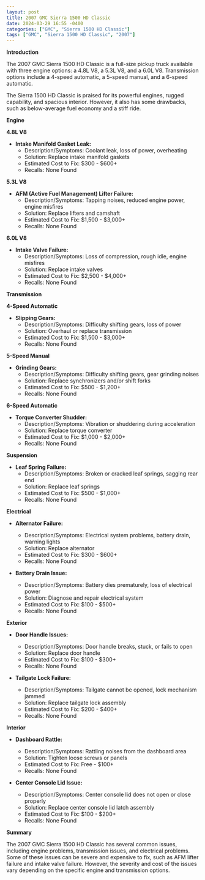```yaml
---
layout: post
title: 2007 GMC Sierra 1500 HD Classic
date: 2024-03-29 16:55 -0400
categories: ["GMC", "Sierra 1500 HD Classic"]
tags: ["GMC", "Sierra 1500 HD Classic", "2007"]
---
```

**Introduction**

The 2007 GMC Sierra 1500 HD Classic is a full-size pickup truck available with three engine options: a 4.8L V8, a 5.3L V8, and a 6.0L V8. Transmission options include a 4-speed automatic, a 5-speed manual, and a 6-speed automatic.

The Sierra 1500 HD Classic is praised for its powerful engines, rugged capability, and spacious interior. However, it also has some drawbacks, such as below-average fuel economy and a stiff ride.

**Engine**

**4.8L V8**

* **Intake Manifold Gasket Leak:**
    * Description/Symptoms: Coolant leak, loss of power, overheating
    * Solution: Replace intake manifold gaskets
    * Estimated Cost to Fix: $300 - $600+
    * Recalls: None Found

**5.3L V8**

* **AFM (Active Fuel Management) Lifter Failure:**
    * Description/Symptoms: Tapping noises, reduced engine power, engine misfires
    * Solution: Replace lifters and camshaft
    * Estimated Cost to Fix: $1,500 - $3,000+
    * Recalls: None Found

**6.0L V8**

* **Intake Valve Failure:**
    * Description/Symptoms: Loss of compression, rough idle, engine misfires
    * Solution: Replace intake valves
    * Estimated Cost to Fix: $2,500 - $4,000+
    * Recalls: None Found

**Transmission**

**4-Speed Automatic**

* **Slipping Gears:**
    * Description/Symptoms: Difficulty shifting gears, loss of power
    * Solution: Overhaul or replace transmission
    * Estimated Cost to Fix: $1,500 - $3,000+
    * Recalls: None Found

**5-Speed Manual**

* **Grinding Gears:**
    * Description/Symptoms: Difficulty shifting gears, gear grinding noises
    * Solution: Replace synchronizers and/or shift forks
    * Estimated Cost to Fix: $500 - $1,200+
    * Recalls: None Found

**6-Speed Automatic**

* **Torque Converter Shudder:**
    * Description/Symptoms: Vibration or shuddering during acceleration
    * Solution: Replace torque converter
    * Estimated Cost to Fix: $1,000 - $2,000+
    * Recalls: None Found

**Suspension**

* **Leaf Spring Failure:**
    * Description/Symptoms: Broken or cracked leaf springs, sagging rear end
    * Solution: Replace leaf springs
    * Estimated Cost to Fix: $500 - $1,000+
    * Recalls: None Found

**Electrical**

* **Alternator Failure:**
    * Description/Symptoms: Electrical system problems, battery drain, warning lights
    * Solution: Replace alternator
    * Estimated Cost to Fix: $300 - $600+
    * Recalls: None Found

* **Battery Drain Issue:**
    * Description/Symptoms: Battery dies prematurely, loss of electrical power
    * Solution: Diagnose and repair electrical system
    * Estimated Cost to Fix: $100 - $500+
    * Recalls: None Found

**Exterior**

* **Door Handle Issues:**
    * Description/Symptoms: Door handle breaks, stuck, or fails to open
    * Solution: Replace door handle
    * Estimated Cost to Fix: $100 - $300+
    * Recalls: None Found

* **Tailgate Lock Failure:**
    * Description/Symptoms: Tailgate cannot be opened, lock mechanism jammed
    * Solution: Replace tailgate lock assembly
    * Estimated Cost to Fix: $200 - $400+
    * Recalls: None Found

**Interior**

* **Dashboard Rattle:**
    * Description/Symptoms: Rattling noises from the dashboard area
    * Solution: Tighten loose screws or panels
    * Estimated Cost to Fix: Free - $100+
    * Recalls: None Found

* **Center Console Lid Issue:**
    * Description/Symptoms: Center console lid does not open or close properly
    * Solution: Replace center console lid latch assembly
    * Estimated Cost to Fix: $100 - $200+
    * Recalls: None Found

**Summary**

The 2007 GMC Sierra 1500 HD Classic has several common issues, including engine problems, transmission issues, and electrical problems. Some of these issues can be severe and expensive to fix, such as AFM lifter failure and intake valve failure. However, the severity and cost of the issues vary depending on the specific engine and transmission options.
